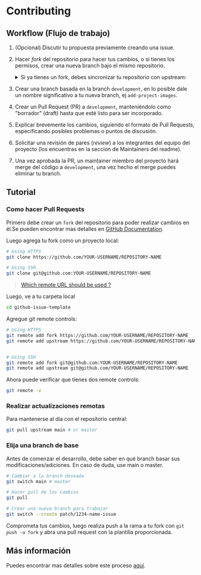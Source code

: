# Contributing

## Workflow (Flujo de trabajo)
1. (Opcional) Discutir tu propuesta previamente creando una issue.
2. Hacer _fork_ del repositorio para hacer tus cambios, o si tienes los permisos, crear una nueva branch bajo el mismo repositorio.
   <details><summary>Si ya tienes un fork, debes sincronizar tu repositorio con upstream:</summary>
   <ul>
    <li>Hacer un pull request y merge desde la branch `development` de este repositorio hacia `development` de tu fork</li>
    O
    
    <li>Desde github, usar "fetch upstream" y "fetch and merge" para hacer lo mismo pero con menos pasos</li>
    </ul>
</details>

3. Crear una branch basada en la branch `development`, en lo posible dale un nombre significativo a tu nueva branch, ej `add-project-images`.

4. Crear un Pull Request (PR) a `development`, manteniéndolo como "borrador" (draft) hasta que esté listo para ser incorporado.
5. Explicar brevemente los cambios, siguiendo el formato de Pull Requests, especificando posibles problemas o puntos de discusión.
6. Solicitar una revisión de pares (*review*) a los integrantes del equipo del proyecto (los encuentras en la seccion de Maintainers del readme).
7. Una vez aprobada la PR, un maintainer miembro del proyecto hará merge del código a `development`, una vez hecho el merge puedes eliminar tu branch.

   
   
## Tutorial
### Como hacer Pull Requests
Primero debe crear un `fork` del repositorio para poder realizar cambios en él.Se pueden encontrar mas detalles en [GitHub Documentation](https://docs.github.com/en/get-started/quickstart/fork-a-repo).

Luego agrega tu fork como un proyecto local:

```sh
# Using HTTPS
git clone https://github.com/YOUR-USERNAME/REPOSITORY-NAME

# Using SSH
git clone git@github.com:YOUR-USERNAME/REPOSITORY-NAME
```

> [Which remote URL should be used ?](https://docs.github.com/en/get-started/getting-started-with-git/about-remote-repositories)

Luego, ve a tu carpeta local

```sh
cd github-issue-template
```

Agregue git remote controls:

```sh
# Using HTTPS
git remote add fork https://github.com/YOUR-USERNAME/REPOSITORY-NAME
git remote add upstream https://github.com/YOUR-USERNAME/REPOSITORY-NAME


# Using SSH
git remote add fork git@github.com:YOUR-USERNAME/REPOSITORY-NAME
git remote add upstream git@github.com/YOUR-USERNAME/REPOSITORY-NAME
```

Ahora puede verificar que tienes dos remote controls:

```sh
git remote -v
```

### Realizar actualizaciones remotas
Para mantenerse al día con el repositorio central:

```sh
git pull upstream main # or master
```

### Elija una branch de base
Antes de comenzar el desarrollo, debe saber en qué branch basar sus modificaciones/adiciones. En caso de duda, use main o master.

```sh
# Cambiar a la branch deseada
git switch main # master

# Hacer pull de los cambios
git pull

# Crear una nueva branch para trabajar
git switch --create patch/1234-name-issue
```

Comprometa tus cambios, luego realiza push a la rama a tu fork con `git push -u fork` y abra una pull request con la plantilla proporcionada.

## Más información

Puedes encontrar mas detalles sobre este proceso [aquí](https://docs.github.com/es/github/collaborating-with-issues-and-pull-requests/proposing-changes-to-your-work-with-pull-requests).
